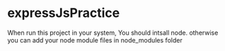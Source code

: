 # expressJsPractice


When run this project in your system, You should intsall node.
otherwise you can add your node module files in node_modules folder
